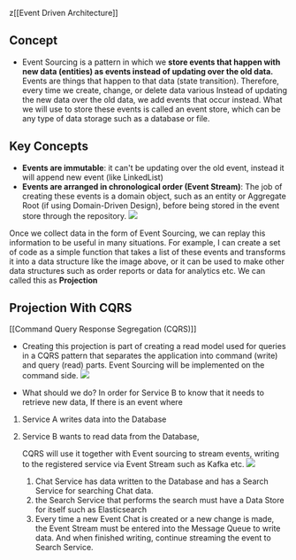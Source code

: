 z[[Event Driven Architecture]]

## Concept

- Event Sourcing is a pattern in which we **store events that happen with new data (entities) as events instead of updating over the old data.** Events are things that happen to that data (state transition). Therefore, every time we create, change, or delete data various Instead of updating the new data over the old data, we add events that occur instead. What we will use to store these events is called an event store, which can be any type of data storage such as a database or file.

## Key Concepts
- **Events are immutable**: it can't be updating over the old event, instead it will append new event (like LinkedList)
- **Events are arranged in chronological order (Event Stream)**: The job of creating these events is a domain object, such as an entity or Aggregate Root (if using Domain-Driven Design), before being stored in the event store through the repository.
  ![](https://miro.medium.com/v2/resize:fit:1260/format:webp/1*-biZnLtjURfiKXjgMvODzA.png)


Once we collect data in the form of Event Sourcing, we can replay this information to be useful in many situations. For example, I can create a set of code as a simple function that takes a list of these events and transforms it into a data structure like the image above, or it can be used to make other data structures such as order reports or data for analytics etc. We can called this as **Projection**


## Projection With CQRS
[[Command Query Response Segregation (CQRS)]]

- Creating this projection is part of creating a read model used for queries in a CQRS pattern that separates the application into command (write) and query (read) parts. Event Sourcing will be implemented on the command side.
	![](https://miro.medium.com/v2/resize:fit:1400/format:webp/1*KxIup2ArIz2aB2X41XFjsw.png)

- What should we do? In order for Service B to know that it needs to retrieve new data, If there is an event where 
1. Service A writes data into the Database 
2. Service B wants to read data from the Database, 

	 CQRS will use it together with Event sourcing to stream events, writing to the registered service via Event Stream such as Kafka etc.
	  ![](https://miro.medium.com/v2/resize:fit:1058/format:webp/1*C3goXb1Ey8tc_XXU7Mhzag.png)
	  1. Chat Service has data written to the Database and has a Search Service for searching Chat data. 
	  2. the Search Service that performs the search must have a Data Store for itself such as Elasticsearch 
	  3. Every time a new Event Chat is created or a new change is made, the Event Stream must be entered into the Message Queue to write data. And when finished writing, continue streaming the event to Search Service.